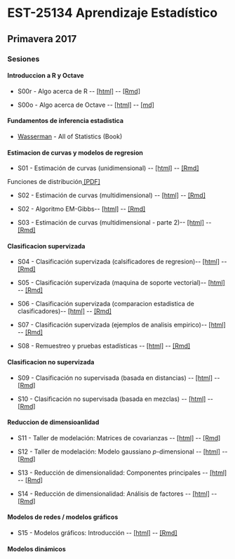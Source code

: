 # EST-25134 Aprendizaje Estadístico

## Primavera 2017

### Sesiones

#### Introduccion a R y Octave

* S00r - Algo acerca de R -- 
<a href="http://jcmartinezovando.github.io/cursos/EST25134/sesion_00r.html">[html]</a> -- <a href="https://github.com/jcmartinezovando/est25134_2017a/blob/master/sesiones/sesion_00r.Rmd">[Rmd]</a>

* S00o - Algo acerca de Octave -- 
<a href="http://jcmartinezovando.github.io/cursos/EST25134/sesion_00o.html">[html]</a> -- <a href="https://github.com/jcmartinezovando/est25134_2017a/blob/master/sesiones/sesion_00o.Rmd">[md]</a>

#### Fundamentos de inferencia estadistica

* <a href="https://github.com/jcmartinezovando/est25134_2017a/blob/master/Wasserman%20-%20All%20of%20Statistics%20(A%20Concise%20Corse)%20(Book)%20-%202005.pdf">Wasserman</a>  - All of Statistics (Book)

#### Estimacion de curvas y modelos de regresion

* S01 - Estimación de curvas (unidimensional) -- <a href="http://jcmartinezovando.github.io/cursos/EST25134/sesion_01.html">[html]</a> -- <a href="https://github.com/jcmartinezovando/est25134_2017a/blob/master/sesiones/sesion_01.Rmd">[Rmd]</a>

Funciones de distribución<a href="https://github.com/jcmartinezovando/est25134_2017a/blob/master/sesiones/sesion_01_prop.pdf"> [PDF]</a>

* S02 - Estimación de curvas (multidimensional) -- <a href="http://jcmartinezovando.github.io/cursos/EST25134/sesion_02.html">[html]</a> -- <a href="https://github.com/jcmartinezovando/est25134_2017a/blob/master/sesiones/sesion_02.Rmd">[Rmd]</a>   

* S02 - Algoritmo EM-Gibbs-- <a href="http://jcmartinezovando.github.io/cursos/EST25134/sesion_02_emgibbs.html">[html]</a> -- <a href="https://github.com/jcmartinezovando/est25134_2017a/blob/master/sesiones/sesion_02_emgibbs.Rmd">[Rmd]</a>   

* S03 - Estimación de curvas (multidimensional - parte 2)-- <a href="http://jcmartinezovando.github.io/cursos/EST25134/sesion_03.html">[html]</a> -- <a href="https://github.com/jcmartinezovando/est25134_2017a/blob/master/sesiones/sesion_03.Rmd">[Rmd]</a>   

#### Clasificacion supervizada

* S04 - Clasificación supervizada (calsificadores de regresion)-- <a href="http://jcmartinezovando.github.io/cursos/EST25134/sesion_04.html">[html]</a> -- <a href="https://github.com/jcmartinezovando/est25134_2017a/blob/master/sesiones/sesion_04.Rmd">[Rmd]</a>   

* S05 - Clasificación supervizada (maquina de soporte vectorial)-- <a href="http://jcmartinezovando.github.io/cursos/EST25134/sesion_05.html">[html]</a> -- <a href="https://github.com/jcmartinezovando/est25134_2017a/blob/master/sesiones/sesion_05.Rmd">[Rmd]</a>   

* S06 - Clasificación supervizada (comparacion estadistica de clasificadores)-- <a href="http://jcmartinezovando.github.io/cursos/EST25134/sesion_06.html">[html]</a> -- <a href="https://github.com/jcmartinezovando/est25134_2017a/blob/master/sesiones/sesion_06.Rmd">[Rmd]</a>   

* S07 - Clasificación supervizada (ejemplos de analisis empirico)-- <a href="http://jcmartinezovando.github.io/cursos/EST25134/sesion_07.html">[html]</a> -- <a href="https://github.com/jcmartinezovando/est25134_2017a/blob/master/sesiones/sesion_07.Rmd">[Rmd]</a>   

* S08 - Remuestreo y pruebas estadísticas -- <a href="http://jcmartinezovando.github.io/cursos/EST25134/sesion_08.html">[html]</a> -- <a href="https://github.com/jcmartinezovando/est25134_2017a/blob/master/sesiones/sesion_08.Rmd">[Rmd]</a>   

#### Clasificacion no supervizada

* S09 - Clasificación no supervisada (basada en distancias) -- <a href="http://jcmartinezovando.github.io/cursos/EST25134/sesion_09.html">[html]</a> -- <a href="https://github.com/jcmartinezovando/est25134_2017a/blob/master/sesiones/sesion_09.Rmd">[Rmd]</a>   

* S10 - Clasificación no supervisada (basada en mezclas) -- <a href="http://jcmartinezovando.github.io/cursos/EST25134/sesion_10.html">[html]</a> -- <a href="https://github.com/jcmartinezovando/est25134_2017a/blob/master/sesiones/sesion_10.Rmd">[Rmd]</a>   

#### Reduccion de dimensioanlidad

* S11 - Taller de modelación: Matrices de covarianzas -- <a href="http://jcmartinezovando.github.io/cursos/EST25134/sesion_11.html">[html]</a> -- <a href="https://github.com/jcmartinezovando/est25134_2017a/blob/master/sesiones/sesion_11.Rmd">[Rmd]</a>   

* S12 - Taller de modelación: Modelo gaussiano $p$-dimensional -- <a href="http://jcmartinezovando.github.io/cursos/EST25134/sesion_12.html">[html]</a> -- <a href="https://github.com/jcmartinezovando/est25134_2017a/blob/master/sesiones/sesion_12.Rmd">[Rmd]</a>   

* S13 - Reducción de dimensionalidad: Componentes principales -- <a href="http://jcmartinezovando.github.io/cursos/EST25134/sesion_13.html">[html]</a> -- <a href="https://github.com/jcmartinezovando/est25134_2017a/blob/master/sesiones/sesion_13.Rmd">[Rmd]</a>   

* S14 - Reducción de dimensionalidad: Análisis de factores -- <a href="http://jcmartinezovando.github.io/cursos/EST25134/sesion_14.html">[html]</a> -- <a href="https://github.com/jcmartinezovando/est25134_2017a/blob/master/sesiones/sesion_14.Rmd">[Rmd]</a>   

#### Modelos de redes / modelos gráficos

* S15 - Modelos gráficos: Introducción -- <a href="http://jcmartinezovando.github.io/cursos/EST25134/sesion_15.html">[html]</a> -- <a href="https://github.com/jcmartinezovando/est25134_2017a/blob/master/sesiones/sesion_15.Rmd">[Rmd]</a>   

#### Modelos dinámicos



